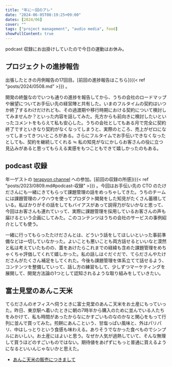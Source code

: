 ```yaml
---
title: "年に一回のアレ"
date: "2024-06-05T08:19:25+09:00"
dates: [2024/06]
cover: ""
tags: ["project management", "audio media", food]
showFullContent: true
---
```


podcast 収録にお出掛けしていたので今日の運動はお休み。

## プロジェクトの進捗報告

出張したときの月例報告の17回目。[前回の進捗報告はこちら]({{< ref "posts/2024/0508.md" >}}) 。

開発の終盤なのでいつも通りの進捗を報告してから、うちの会社のロードマップや展望についてお手伝い先の経営陣と共有した。いまのフルタイムの契約はいつか終了するわけだけれども、その過渡期や移行時期における契約について検討してみませんか？といった内容を話してみた。先方からも前向きに検討したいといったコメントをもらえて私も安心した。うちの会社としてもある月で完全に契約終了ですといきなり契約がなくなってしまうと、実際のところ、売上がゼロになってしまってきついところがある。さらにフルタイムでお手伝いできなくなったとしても、契約を継続してくれる ≒ 私の知見がなにかしらお客さんの役に立つ見込みがあると思ってもらえる実感をもつこともできて嬉しかったのもある。

## podcast 収録

年一ゲストの [terapyon channel](https://podcast.terapyon.net/) への参加。[前回の収録の所感]({{< ref "posts/2023/0809.md#podcast-収録" >}}) 。今回はお手伝い先の CTO のたけださんにも一緒にきてもらって課題管理の話をめっちゃしてきた。うちのチームには課題管理のノウハウを使ってプロダクト開発をした知見がたくさん蓄積している。私ばかりがその話をしてもバイアスがあって説得力がないかなと思って、今回はお客さんも連れていって、実際に課題管理を採用しているお客さんの声も届けるという企画にしてみた。このコンテンツはうちの会社のサービスの事例紹介としても使う。

一緒に行ってもらったたけださんとは、どういう話をしてほしいといった事前準備などは一切していなかった。よいことも悪いことも両方話せるといいなと漠然と私は考えていたものの、蓋をあけたらこれまでの経緯も含めた課題管理をめちゃくちゃ評価してくれて嬉しかった。私の話しはぐだぐだで、てらださんやたけださんがたくさん補足をしてくれた。今後も課題管理を体系立てて話せるよう、コンテンツを整備していって、話し方の練習もして、少しずつマーケティングを展開して、開発方法論の1つとして認知されるような取り組みをしていきたい。

## 富士見堂のあんこ天米

てらださんのオフィスへ伺うときに富士見堂のあんこ天米をお土産にもっていった。昨日、東京駅へ着いたときに朝の7時半から購入のために並んでいる人たちをみかけて、私も時間があったからなにかすごいものなのかなと関心をもって行列に並んで買ってみた。煎餅にあんこという、甘塩っぱい風味と、外はパリパリ、中はしっとりという食感も味わえる。ありそうでなかった食べものでシンプルにおいしい。お土産にはよいと思う。なぜか人気が過熱していて、そんな無理して買うほどのすごいものではない。期待値をあげずにもっと普通に買えるようになるといいんじゃないかと思えた。

* [あんこ天米の販売につきまして](https://fujimidou.com/collections/%E3%81%82%E3%82%93%E3%81%93%E5%A4%A9%E7%B1%B3)
